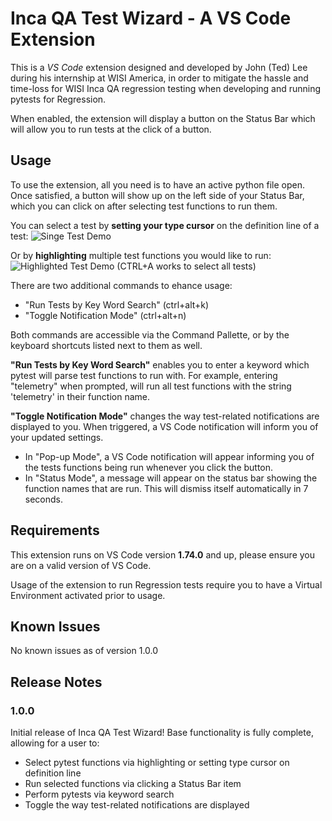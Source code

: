 # Inca QA Test Wizard - A VS Code Extension

This is a *VS Code* extension designed and developed by John (Ted) Lee during his internship at WISI America, in order to mitigate the hassle and time-loss for WISI Inca QA regression testing when developing and running pytests for Regression.

When enabled, the extension will display a button on the Status Bar which will allow you to run tests at the click of a button.

## Usage

To use the extension, all you need is to have an active python file open. 
Once satisfied, a button will show up on the left side of your Status Bar, which you can click on after selecting test functions to run them.

You can select a test by **setting your type cursor** on the definition line of a test:
![Singe Test Demo](images/SingleTestDemo.gif)

Or by **highlighting** multiple test functions you would like to run:
![Highlighted Test Demo](images/HighlightTestDemo.gif)
(CTRL+A works to select all tests)


There are two additional commands to ehance usage:
- "Run Tests by Key Word Search" (ctrl+alt+k)
- "Toggle Notification Mode"     (ctrl+alt+n)

Both commands are accessible via the Command Pallette, or by the keyboard shortcuts listed next to them as well.

**"Run Tests by Key Word Search"** enables you to enter a keyword which pytest will parse test functions to run with.
For example, entering "telemetry" when prompted, will run all test functions with the string 'telemetry' in their function name.

**"Toggle Notification Mode"** changes the way test-related notifications are displayed to you. When triggered, a VS Code notification will inform you of your
updated settings. 
- In "Pop-up Mode", a VS Code notification will appear informing you of the tests functions being run whenever you click the button.
- In "Status Mode", a message will appear on the status bar showing the function names that are run. This will dismiss itself automatically in 7 seconds.

## Requirements

This extension runs on VS Code version **1.74.0** and up, please ensure you are on a valid version of VS Code.

Usage of the extension to run Regression tests require you to have a Virtual Environment activated prior to usage.


## Known Issues

No known issues as of version 1.0.0

## Release Notes

### 1.0.0

Initial release of Inca QA Test Wizard! Base functionality is fully complete, allowing for a user to:

- Select pytest functions via highlighting or setting type cursor on definition line
- Run selected functions via clicking a Status Bar item
- Perform pytests via keyword search
- Toggle the way test-related notifications are displayed

